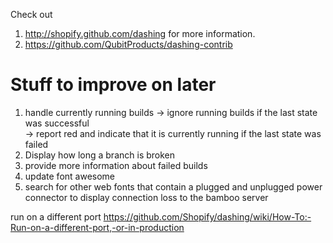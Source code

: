 Check out 
1. http://shopify.github.com/dashing for more information.
1. https://github.com/QubitProducts/dashing-contrib

# Stuff to improve on later #
1. handle currently running builds
   -> ignore running builds if the last state was successful  
   -> report red and indicate that it is currently running if the last state was failed
1. Display how long a branch is broken   
1. provide more information about failed builds
1. update font awesome
1. search for other web fonts that contain a plugged and unplugged power connector to display connection loss to the bamboo server


run on a different port
https://github.com/Shopify/dashing/wiki/How-To:-Run-on-a-different-port,-or-in-production
